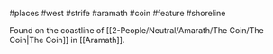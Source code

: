 #places #west #strife  #aramath #coin #feature #shoreline 

Found on the coastline of [[2-People/Neutral/Amarath/The Coin/The Coin|The Coin]] in [[Aramath]].